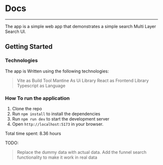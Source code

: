 # Docs
---

The app is a simple web app that demonstrates a simple search Multi Layer Search UI.

## Getting Started

### Technologies

The app is Written using the following technologies:

>Vite as Build Tool
>Mantine As Ui Library
>React as Frontend Library
>Typescript as Language

### How To run the application

1. Clone the repo
2. Run `npm install` to install the dependencies
3. Run `npm run dev` to start the development server
4. Open `http://localhost:5173` in your browser.




Total time spent: 8.36 hours


TODO:
> Replace the dummy data with actual data.
> Add the funnel search functionality to make it work in real data